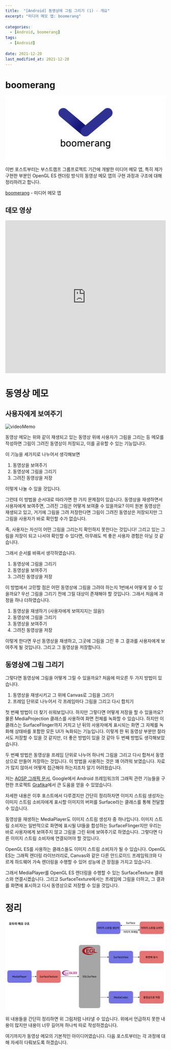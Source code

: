 ```yaml
---
title:  "[Android] 동영상에 그림 그리기 (1) - 개요"
excerpt: "미디어 메모 앱: boomerang"

categories:
  - [Android, boomerang]
tags:
  - [Android]
 
date: 2021-12-20
last_modified_at: 2021-12-20
---
```


# boomerang

![boomerang](/assets/img/video_memo_1/boomerang.png)

이번 포스트부터는 부스트캠프 그룹프로젝트 기간에 개발한 미디어 메모 앱, 특히 제가 구현한 부분인 OpenGL ES 렌더링 방식의 동영상 메모 앱의 구현 과정과 구조에 대해 정리하려고 합니다.

[boomerang](https://github.com/boostcampwm-2021/android05-boomerang) - 미디어 메모 앱

## 데모 영상
<iframe width="100%" height="480" src="https://www.youtube.com/embed/OxBSFlZeykQ" title="YouTube video player" frameborder="0" allow="accelerometer; autoplay; clipboard-write; encrypted-media; gyroscope; picture-in-picture" allowfullscreen></iframe>

# 동영상 메모

## 사용자에게 보여주기

![videoMemo](/assets/img/video_memo_1/moduMemo.gif)

동영상 메모는 위와 같이 재생되고 있는 동영상 위에 사용자가 그림을 그리는 등 메모를 작성하면 그림이 그려진 동영상이 저장되고, 이를 공유할 수 있는 기능입니다.

이 기능을 세가지로 나누어서 생각해보면

 1. 동영상을 보여주기
 2. 동영상에 그림을 그리기
 3. 그려진 동영상을 저장

이렇게 나눌 수 있을 것입니다.

그런데 이 방법을 순서대로 따라가면 한 가지 문제점이 있습니다. 동영상을 재생하면서 사용자에게 보여주면, 그려진 그림은 어떻게 보여줄 수 있을까요? 이미 원본 동영상은 재생되고 있고, 거기에 그림을 그려 저장한다면 그림이 그려진 동영상은 저장되지만 그 그림을 사용자가 바로 확인할 수가 없습니다.

즉, 사용자는 자신이 어떤 그림을 그리는지 확인하지 못한다는 것입니다! 그리고 있는 그림을 저장이 되고 나서야 확인할 수 있다면, 아무래도 썩 좋은 사용자 경험은 아닐 것 같습니다.

그래서 순서를 바꿔서 생각하였습니다.

 1. 동영상에 그림을 그리기
 2. 동영상을 보여주기
 3. 그려진 동영상을 저장

이 방법에서 고민할 점은 어떤 동영상에 그림을 그려야 하는지 1번에서 어떻게 알 수 있을까요? 우선 그림을 그리기 전에 그릴 대상이 존재해야 할 것입니다. 그래서 처음에 과정을 하나 더하였습니다.

 1. 동영상을 재생하기 (사용자에게 보여지지는 않음!)
 2. 동영상에 그림을 그리기
 3. 동영상을 보여주기
 4. 그려진 동영상을 저장

이렇게 한다면 우선 동영상을 재생하고, 그곳에 그림을 그린 후 그 결과를 사용자에게 보여주게 될 것입니다. 그리고 그 동영상을 저장합니다.

## 동영상에 그림 그리기

그렇다면 동영상에 그림을 어떻게 그릴 수 있을까요? 처음에 떠오른 두 가지 방법이 있습니다.

 1. 동영상을 재생시키고 그 위에 Canvas로 그림을 그리기
 2. 프레임 단위로 나누어서 각 프레임마다 그림을 그리고 다시 합치기

첫 번째 방법이 더 찾기 쉬워보입니다. 하지만 그렇다면 어떻게 저장을 할 수 있을까요? 물론 MediaProjection 클래스를 사용하여 화면 전체를 녹화할 수 있습니다. 하지만 이 클래스는 SurfaceFlinger까지 거치고 난 뒤의 사용자에게 표시되는 화면 그 자체를 녹화해 상태바를 포함한 모든 UI가 녹화되는 기능입니다. 이렇게 한 뒤 동영상 부분만 잘라서도 저장할 수 있을 것 같지만, 더 좋은 방법이 있을 것 같아 두 번째 방법도 생각해보았습니다.

두 번째 방법은 동영상을 프레임 단위로 나누어 하나씩 그림을 그리고 다시 합쳐서 동영상으로 만들어 저장하는 것입니다. 이 방법을 사용하는 것은 꽤 어려워 보였습니다. 자료가 많지 않아서 어떻게 접근해야 하는지조차 알기 어려웠습니다.

저는 [AOSP 그래픽 문서](https://source.android.com/devices/graphics), Google에서 Android 프레임워크의 그래픽 관련 기능들을 구현한 프로젝트 [Grafika](https://github.com/google/grafika)에서 큰 도움을 얻을 수 있었습니다. 

자세한 내용은 이후 포스트에서 다루겠지만 간단히 정리하자면 이미지 스트림 생성자는 이미지 스트림 소비자에게 표시할 이미지의 버퍼를 Surface라는 클래스를 통해 전달할 수 있습니다.

동영상을 재생하는 MediaPlayer도 이미지 스트림 생성자 중 하나입니다. 이미지 스트림 소비자는 일반적으로 화면에 표시될 UI들을 합성하는 SurfaceFlinger지만 우리는 바로 사용자에게 보여주지 않고 그림을 그린 뒤에 보여주기로 하였습니다. 그렇다면 다른 이미지 스트림 소비자에 연결되어야 할 것입니다.

OpenGL ES를 사용하는 클래스들도 이미지 스트림 소비자가 될 수 있습니다. OpenGL ES는 그래픽 렌더링 라이브러리로, Canvas와 같은 다른 안드로이드 프레임워크와 다르게 하드웨어 가속 렌더링을 수행할 수 있어 성능에 큰 장점을 가지고 있습니다.

그래서 MediaPlayer를 OpenGL ES 렌더링을 수행할 수 있는 SurfaceTexture 클래스와 연결시켰습니다. 그리고 SurfaceTexture에서는 프레임에 그림을 더하고, 그 결과를 화면에 표시하고 다시 동영상으로 저장할 수 있을 것입니다.

# 정리

![intro](/assets/img/video_memo_1/videomemo.png)

위 내용들을 간단히 정리하면 위 그림처럼 나타낼 수 있습니다. 위에서 언급하지 못한 내용이 많지만 내용이 너무 길어져 하나씩 따로 작성하겠습니다.

여기까지가 동영상 메모의 기본적인 아이디어였습니다. 다음 포스트부터는 각 과정에 대해 자세히 다뤄보도록 하겠습니다.
